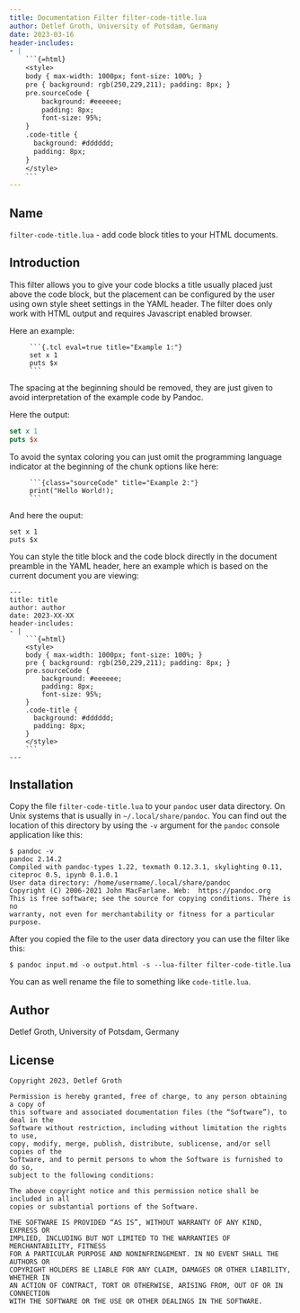 ```yaml
---
title: Documentation Filter filter-code-title.lua 
author: Detlef Groth, University of Potsdam, Germany
date: 2023-03-16
header-includes: 
- | 
    ```{=html}
    <style>
    body { max-width: 1000px; font-size: 100%; }
    pre { background: rgb(250,229,211); padding: 8px; }
    pre.sourceCode { 
        background: #eeeeee; 
        padding: 8px;
        font-size: 95%;
    }
    .code-title {
      background: #dddddd;
      padding: 8px;
    } 
    </style>
    ```
---
```


## Name

`filter-code-title.lua` - add code block titles to your HTML documents.

## Introduction

This filter allows you to give your code blocks a title usually placed just above
the code block, but the placement can be configured by the user using own style
sheet settings in the YAML header. The filter does only work with HTML output and
requires Javascript enabled browser.

Here an example:


```
     ```{.tcl eval=true title="Example 1:"}
     set x 1
     puts $x
     ```
```

The spacing at the beginning should be removed, they are just given to avoid
interpretation of the example code by Pandoc.

Here the output:

```{.tcl eval=true title="Example 1:"}
set x 1
puts $x
```

To avoid the syntax coloring you can just omit the programming language indicator
at the beginning of the chunk options like here:

```
     ```{class="sourceCode" title="Example 2:"}
     print("Hello World!);
     ```
```

And here the ouput:

```{class="sourceCode" title="Example 2:"}
set x 1
puts $x
```

You can style the title block and the code block directly in the document preamble
in the YAML header, here an example which is based on the current document you are
viewing:

```
---
title: title
author: author
date: 2023-XX-XX
header-includes: 
- | 
    ```{=html}
    <style>
    body { max-width: 1000px; font-size: 100%; }
    pre { background: rgb(250,229,211); padding: 8px; }
    pre.sourceCode { 
        background: #eeeeee; 
        padding: 8px;
        font-size: 95%;
    }
    .code-title {
      background: #dddddd;
      padding: 8px;
    } 
    </style>
    ```
---
```


## Installation

Copy the file `filter-code-title.lua` to your `pandoc` user data directory. On Unix
systems that is usually in `~/.local/share/pandoc`. You can find out the location
of this directory by using the `-v` argument for the `pandoc` console application
like this:
 

```{style="background: white;"}
$ pandoc -v
pandoc 2.14.2
Compiled with pandoc-types 1.22, texmath 0.12.3.1, skylighting 0.11,
citeproc 0.5, ipynb 0.1.0.1
User data directory: /home/username/.local/share/pandoc
Copyright (C) 2006-2021 John MacFarlane. Web:  https://pandoc.org
This is free software; see the source for copying conditions. There is no
warranty, not even for merchantability or fitness for a particular purpose.
```

After you copied the file to the user data directory you can use the filter like
this:

```{style="background: white;"}
$ pandoc input.md -o output.html -s --lua-filter filter-code-title.lua
```

You can as well rename the file to something like `code-title.lua`.

## Author

Detlef Groth, University of Potsdam, Germany

## License

```{style="background: white;"}
Copyright 2023, Detlef Groth

Permission is hereby granted, free of charge, to any person obtaining a copy of
this software and associated documentation files (the “Software”), to deal in the
Software without restriction, including without limitation the rights to use,
copy, modify, merge, publish, distribute, sublicense, and/or sell copies of the
Software, and to permit persons to whom the Software is furnished to do so,
subject to the following conditions:

The above copyright notice and this permission notice shall be included in all
copies or substantial portions of the Software.

THE SOFTWARE IS PROVIDED “AS IS”, WITHOUT WARRANTY OF ANY KIND, EXPRESS OR
IMPLIED, INCLUDING BUT NOT LIMITED TO THE WARRANTIES OF MERCHANTABILITY, FITNESS
FOR A PARTICULAR PURPOSE AND NONINFRINGEMENT. IN NO EVENT SHALL THE AUTHORS OR
COPYRIGHT HOLDERS BE LIABLE FOR ANY CLAIM, DAMAGES OR OTHER LIABILITY, WHETHER IN
AN ACTION OF CONTRACT, TORT OR OTHERWISE, ARISING FROM, OUT OF OR IN CONNECTION
WITH THE SOFTWARE OR THE USE OR OTHER DEALINGS IN THE SOFTWARE.
```

